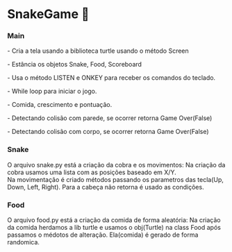 # SnakeGame 🐍
<div>
  <h3>Main</h3>
  <p>- Cria a tela usando a biblioteca turtle usando o método Screen</p>
  <p>- Estância os objetos Snake, Food, Scoreboard</p>
  <p>- Usa o método LISTEN e ONKEY para receber os comandos do teclado.</p>
  <p>- While loop para iniciar o jogo.</p>
  <p>- Comida, crescimento e pontuação.</p>
  <p>- Detectando colisão com parede, se ocorrer retorna Game Over(False)</p>
  <p>- Detectando colisão com corpo, se ocorrer retorna Game Over(False)</p>
  <h3>Snake</h3>
  <p>O arquivo snake.py está a criação da cobra e os movimentos: 
    Na criação da cobra usamos uma lista com as posições baseado em X/Y.<br>
    Na movimentação é criado métodos passando os parametros das tecla(Up, Down, Left, Right). Para a cabeça não retorna é 
    usado as condições. </p>
  <h3>Food</h3>
  <p>O arquivo food.py está a criação da comida de forma aleatória:
   Na criação da comida herdamos a lib turtle e usamos o obj(Turtle) na class Food após passamos o médotos de alteração. 
    Ela(comida) é gerado de forma randomica. </p>
</div>
